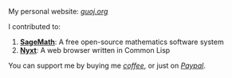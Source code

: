 My personal website: [*guoj.org*](https://guoj.org/)

I contributed to:

1. [**SageMath**](https://github.com/sagemath/sage): A free open-source mathematics software system
2. [**Nyxt**](https://github.com/atlas-engineer/nyxt): A web browser written in Common Lisp

You can support me by buying me [*coffee*](https://ko-fi.com/guojing0), or just on [*Paypal*](https://paypal.me/guojing0).
